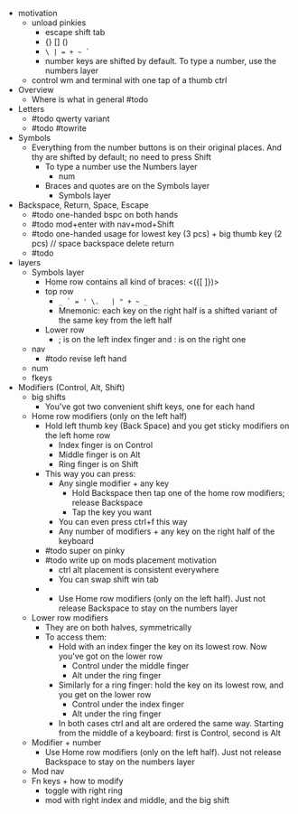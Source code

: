 
- motivation
  - unload pinkies
    - escape shift tab
    - {} [] ()
    - ``\ | = + ~ ` ``
    - number keys are shifted by default. To type a number, use the numbers layer
  - control wm and terminal with one tap of a thumb ctrl
- Overview
  - Where is what in general #todo 
- Letters
  - #todo qwerty variant
  - #todo #towrite
- Symbols
  - Everything from the number buttons is on their original places. And thy are shifted by default; no need to press Shift 
    - To type a number use the Numbers layer
      - num
    - Braces and quotes are on the Symbols layer
      - Symbols layer
- Backspace, Return, Space, Escape
  - #todo one-handed bspc on both hands 
  - #todo mod+enter with nav+mod+Shift
  - #todo one-handed usage for lowest key (3 pcs) + big thumb key (2 pcs) // space backspace delete return
  - #todo 
- layers
  - Symbols layer
    - Home row contains all kind of braces: <({[  ]})>
    - top row
      - `` _ ` = ' \.   | " + ~ _ ``
      - Mnemonic: each key on the right half is a shifted variant of the same key from the left half
    - Lower row
      - ; is on the left index finger and : is on the right one
  - nav
    - #todo revise left hand
  - num
  - fkeys
- Modifiers (Control, Alt, Shift) 
  - big shifts
    - You've got two convenient shift keys, one for each hand
  - Home row modifiers (only on the left half) 
    - Hold left thumb key (Back Space) and you get sticky modifiers on the left home row
      - Index finger is on Control
      - Middle finger is on Alt
      - Ring finger is on Shift
    - This way you can press:
      - Any single modifier + any key 
        - Hold Backspace then tap one of the home row modifiers; release Backspace
        - Tap the key you want
      - You can even press ctrl+f this way
      - Any number of modifiers + any key on the right half of the keyboard
    - #todo super on pinky
    - #todo  write up on mods placement motivation 
      - ctrl alt placement is consistent everywhere
      - You can swap shift win tab
    - 
      - Use Home row modifiers (only on the left half). Just not release Backspace to stay on the numbers layer
  - Lower row modifiers
    - They are on both halves, symmetrically
    - To access them:
      - Hold with an index finger the key on its lowest row. Now you've got on the lower row
        - Control under the middle finger
        - Alt under the ring finger
      - Similarly for a ring finger: hold the key on its lowest row, and you get on the lower row
        - Control under the index finger
        - Alt under the ring finger
      - In both cases ctrl and alt are ordered the same way. Starting from the middle of a keyboard: first is Control, second is Alt
  - Modifier + number
    - Use Home row modifiers (only on the left half). Just not release Backspace to stay on the numbers layer
  - Mod nav
  - Fn keys + how to modify
    - toggle with right ring
    - mod with right index and middle, and the big shift

